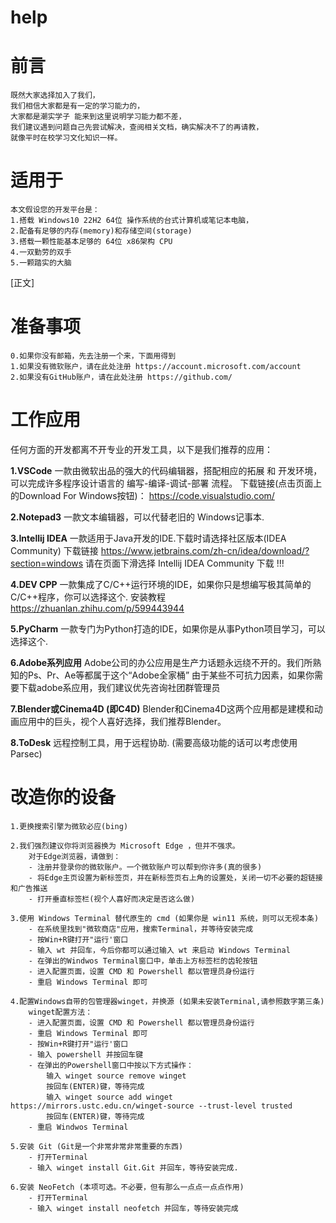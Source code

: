 # help

# 前言
	既然大家选择加入了我们，
	我们相信大家都是有一定的学习能力的，
	大家都是潮实学子 能来到这里说明学习能力都不差，
	我们建议遇到问题自己先尝试解决，查阅相关文档，确实解决不了的再请教，
	就像平时在校学习文化知识一样。
	
# 适用于
	本文假设您的开发平台是：
	1.搭载 Windows10 22H2 64位 操作系统的台式计算机或笔记本电脑，
	2.配备有足够的内存(memory)和存储空间(storage)
	3.搭载一颗性能基本足够的 64位 x86架构 CPU
	4.一双勤劳的双手
	5.一颗踏实的大脑
	
[正文]
	
# 准备事项
	0.如果你没有邮箱，先去注册一个来，下面用得到
	1.如果没有微软账户，请在此处注册 https://account.microsoft.com/account
	2.如果没有GitHub账户，请在此处注册 https://github.com/
	
# 工作应用
  任何方面的开发都离不开专业的开发工具，以下是我们推荐的应用：	
	
**1.VSCode** 
	一款由微软出品的强大的代码编辑器，搭配相应的拓展 和 开发环境，可以完成许多程序设计语言的 编写-编译-调试-部署 流程。
	下载链接(点击页面上的Download For Windows按钮)： https://code.visualstudio.com/ 
	
**2.Notepad3**
	一款文本编辑器，可以代替老旧的 Windows记事本.
	
**3.Intellij IDEA**
	一款适用于Java开发的IDE.下载时请选择社区版本(IDEA Community)
	下载链接 https://www.jetbrains.com/zh-cn/idea/download/?section=windows
	请在页面下滑选择 Intellij IDEA Community 下载 !!!
	
**4.DEV CPP**
	一款集成了C/C++运行环境的IDE，如果你只是想编写极其简单的C/C++程序，你可以选择这个.
	安装教程 https://zhuanlan.zhihu.com/p/599443944
	
**5.PyCharm**
	一款专门为Python打造的IDE，如果你是从事Python项目学习，可以选择这个.
	
**6.Adobe系列应用**
	Adobe公司的办公应用是生产力话题永远绕不开的。我们所熟知的Ps、Pr、Ae等都属于这个“Adobe全家桶”
	由于某些不可抗力因素，如果你需要下载adobe系应用，我们建议优先咨询社团群管理员
	
**7.Blender或Cinema4D (即C4D)**
	Blender和Cinema4D这两个应用都是建模和动画应用中的巨头，视个人喜好选择，我们推荐Blender。
	
**8.ToDesk**
	远程控制工具，用于远程协助.
	(需要高级功能的话可以考虑使用 Parsec)
	
# 改造你的设备
	1.更换搜索引擎为微软必应(bing)
	
	2.我们强烈建议你将浏览器换为 Microsoft Edge ，但并不强求。
		对于Edge浏览器，请做到：
		- 注册并登录你的微软账户。一个微软账户可以帮到你许多(真的很多)
		- 将Edge主页设置为新标签页，并在新标签页右上角的设置处，关闭一切不必要的超链接和广告推送
		- 打开垂直标签栏(视个人喜好而决定是否这么做)
	
	3.使用 Windows Terminal 替代原生的 cmd (如果你是 win11 系统，则可以无视本条)
		- 在系统里找到"微软商店"应用，搜索Terminal，并等待安装完成
		- 按Win+R键打开"运行'窗口
		- 输入 wt 并回车，今后你都可以通过输入 wt 来启动 Windows Terminal
		- 在弹出的Windwos Terminal窗口中，单击上方标签栏的齿轮按钮
		- 进入配置页面，设置 CMD 和 Powershell 都以管理员身份运行
		- 重启 Windows Terminal 即可
	
	4.配置Windows自带的包管理器winget，并换源 (如果未安装Terminal,请参照数字第三条)
		winget配置方法：
		- 进入配置页面，设置 CMD 和 Powershell 都以管理员身份运行
		- 重启 Windows Terminal 即可
		- 按Win+R键打开"运行'窗口
		- 输入 powershell 并按回车键
		- 在弹出的Powershell窗口中按以下方式操作：
			输入 winget source remove winget
			按回车(ENTER)键，等待完成
			输入 winget source add winget https://mirrors.ustc.edu.cn/winget-source --trust-level trusted
			按回车(ENTER)键，等待完成
		- 重启 Windwos Terminal
	
	5.安装 Git (Git是一个非常非常非常重要的东西)
		- 打开Terminal
		- 输入 winget install Git.Git 并回车，等待安装完成.
	
	6.安装 NeoFetch (本项可选。不必要，但有那么一点点一点点作用)
		- 打开Terminal
		- 输入 winget install neofetch 并回车，等待安装完成
